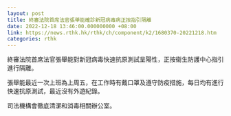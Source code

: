```yaml
---
layout: post
title: 終審法院首席法官張舉能確診新冠病毒病正按指引隔離
date: 2022-12-18 13:46:00.000000000 +08:00
link: https://news.rthk.hk/rthk/ch/component/k2/1680370-20221218.htm
categories: rthk
---
```


終審法院首席法官張舉能對新冠病毒快速抗原測試呈陽性，正按衞生防護中心指引進行隔離。

張舉能最近一次上班為上周五，在工作時有戴口罩及遵守防疫措施，每日均有進行快速抗原測試，最近沒有外遊紀錄。

司法機構會徹底清潔和消毒相關辦公室。
